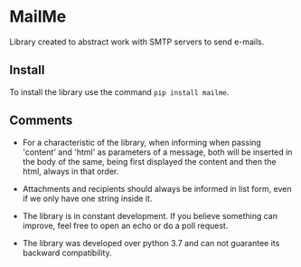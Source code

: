 # MailMe

Library created to abstract work with SMTP servers to send e-mails.

## Install

To install the library use the command `pip install mailme`.


## Comments

- For a characteristic of the library, when informing when passing
'content' and 'html' as parameters of a message, both will be
inserted in the body of the same, being first displayed the content
and then the html, always in that order.

- Attachments and recipients should always be informed in list form,
even if we only have one string inside it.

- The library is in constant development. If you believe something
can improve, feel free to open an echo or do a poll request.

- The library was developed over python 3.7 and can not guarantee 
its backward compatibility.